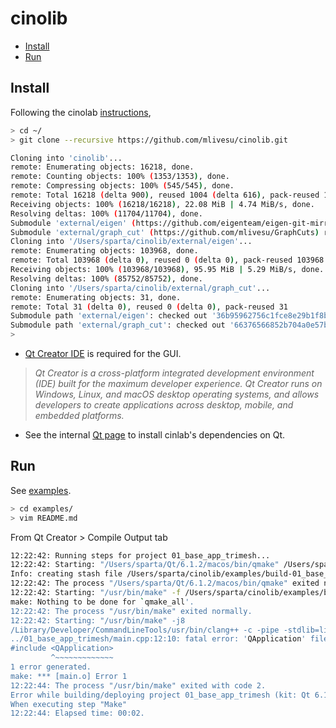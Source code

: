# cinolib

  * [Install](#install)
  * [Run](#run)

## Install

Following the cinolab [instructions](https://github.com/mlivesu/cinolib#usage),

```bash
> cd ~/
> git clone --recursive https://github.com/mlivesu/cinolib.git

Cloning into 'cinolib'...
remote: Enumerating objects: 16218, done.
remote: Counting objects: 100% (1353/1353), done.
remote: Compressing objects: 100% (545/545), done.
remote: Total 16218 (delta 900), reused 1004 (delta 616), pack-reused 14865
Receiving objects: 100% (16218/16218), 22.08 MiB | 4.74 MiB/s, done.
Resolving deltas: 100% (11704/11704), done.
Submodule 'external/eigen' (https://github.com/eigenteam/eigen-git-mirror) registered for path 'external/eigen'
Submodule 'external/graph_cut' (https://github.com/mlivesu/GraphCuts) registered for path 'external/graph_cut'
Cloning into '/Users/sparta/cinolib/external/eigen'...
remote: Enumerating objects: 103968, done.
remote: Total 103968 (delta 0), reused 0 (delta 0), pack-reused 103968
Receiving objects: 100% (103968/103968), 95.95 MiB | 5.29 MiB/s, done.
Resolving deltas: 100% (85752/85752), done.
Cloning into '/Users/sparta/cinolib/external/graph_cut'...
remote: Enumerating objects: 31, done.
remote: Total 31 (delta 0), reused 0 (delta 0), pack-reused 31
Submodule path 'external/eigen': checked out '36b95962756c1fce8e29b1f8bc45967f30773c00'
Submodule path 'external/graph_cut': checked out '66376566852b704a0e57bf49dcac74ee5210ff18'
>
```

* [Qt Creator IDE](https://www.qt.io/product) is required for the GUI.

> *Qt Creator is a cross-platform integrated development environment (IDE) built for the maximum developer experience. Qt Creator runs on Windows, Linux, and macOS desktop operating systems, and allows developers to create applications across desktop, mobile, and embedded platforms.*

* See the internal [Qt page](qt.md) to install cinlab's dependencies on Qt.

## Run

See [examples](https://github.com/mlivesu/cinolib/tree/master/examples#examples).

```bash
> cd examples/
> vim README.md
```

From Qt Creator > Compile Output tab

```bash
12:22:42: Running steps for project 01_base_app_trimesh...
12:22:42: Starting: "/Users/sparta/Qt/6.1.2/macos/bin/qmake" /Users/sparta/cinolib/examples/01_base_app_trimesh/01_base_app_trimesh.pro -spec macx-clang CONFIG+=debug CONFIG+=x86_64 CONFIG+=qml_debug
Info: creating stash file /Users/sparta/cinolib/examples/build-01_base_app_trimesh-Qt_6_1_2_for_macOS-Debug/.qmake.stash
12:22:42: The process "/Users/sparta/Qt/6.1.2/macos/bin/qmake" exited normally.
12:22:42: Starting: "/usr/bin/make" -f /Users/sparta/cinolib/examples/build-01_base_app_trimesh-Qt_6_1_2_for_macOS-Debug/Makefile qmake_all
make: Nothing to be done for `qmake_all'.
12:22:42: The process "/usr/bin/make" exited normally.
12:22:42: Starting: "/usr/bin/make" -j8
/Library/Developer/CommandLineTools/usr/bin/clang++ -c -pipe -stdlib=libc++ -Wno-deprecated-declarations -O2 -std=gnu++1z  -arch x86_64 -isysroot /Library/Developer/CommandLineTools/SDKs/MacOSX.sdk -mmacosx-version-min=10.14 -Wall -Wextra -fPIC -DCINOLIB_USES_OPENGL -DCINOLIB_USES_QT -DDATA_PATH=\"/Users/sparta/cinolib/examples/01_base_app_trimesh/../data/\" -DQT_QML_DEBUG -DQT_NO_DEBUG -DQT_OPENGL_LIB -DQT_GUI_LIB -DQT_CORE_LIB -I../01_base_app_trimesh -I. -I../../external/eigen -I../../include -I../../../Qt/6.1.2/macos/lib/QtOpenGL.framework/Headers -I../../../Qt/6.1.2/macos/lib/QtGui.framework/Headers -I../../../Qt/6.1.2/macos/lib/QtCore.framework/Headers -I. -I/Library/Developer/CommandLineTools/SDKs/MacOSX.sdk/System/Library/Frameworks/OpenGL.framework/Headers -I/Library/Developer/CommandLineTools/SDKs/MacOSX.sdk/System/Library/Frameworks/AGL.framework/Headers -I/Library/Developer/CommandLineTools/SDKs/MacOSX.sdk/System/Library/Frameworks/OpenGL.framework/Headers -I/Library/Developer/CommandLineTools/SDKs/MacOSX.sdk/System/Library/Frameworks/AGL.framework/Headers -I../../../Qt/6.1.2/macos/mkspecs/macx-clang -F/Users/sparta/Qt/6.1.2/macos/lib -o main.o ../01_base_app_trimesh/main.cpp
../01_base_app_trimesh/main.cpp:12:10: fatal error: 'QApplication' file not found
#include <QApplication>
         ^~~~~~~~~~~~~~
1 error generated.
make: *** [main.o] Error 1
12:22:44: The process "/usr/bin/make" exited with code 2.
Error while building/deploying project 01_base_app_trimesh (kit: Qt 6.1.2 for macOS)
When executing step "Make"
12:22:44: Elapsed time: 00:02.

```
